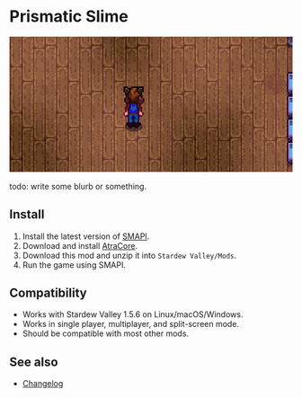 Prismatic Slime
=================================

![Header image](docs/prismatic.gif)

todo: write some blurb or something.

## Install

1. Install the latest version of [SMAPI](https://smapi.io).
2. Download and install [AtraCore](https://www.nexusmods.com/stardewvalley/mods/12932).
2. Download this mod and unzip it into `Stardew Valley/Mods`.
3. Run the game using SMAPI.

## Compatibility

* Works with Stardew Valley 1.5.6 on Linux/macOS/Windows.
* Works in single player, multiplayer, and split-screen mode.
* Should be compatible with most other mods. 

## See also

* [Changelog](docs/Changelog.md)
